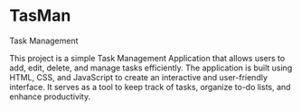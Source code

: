 # TasMan
Task Management

This project is a simple Task Management Application that allows users to add, edit, delete, and manage tasks efficiently. The application is built using HTML, CSS, and JavaScript to create an interactive and user-friendly interface. It serves as a tool to keep track of tasks, organize to-do lists, and enhance productivity.
